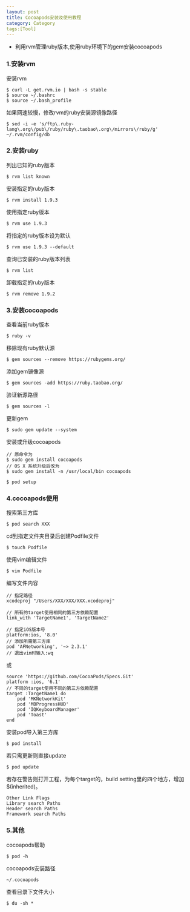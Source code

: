 ```yaml
---
layout: post
title: Cocoapods安装及使用教程
category: Category
tags:[Tool]
---
```



* 利用rvm管理ruby版本,使用ruby环境下的gem安装cocoapods



### 1.安装rvm

安装rvm

```
$ curl -L get.rvm.io | bash -s stable
$ source ~/.bashrc
$ source ~/.bash_profile
```

如果网速较慢，修改rvm的ruby安装源镜像路径

```
$ sed -i -e 's/ftp\.ruby-lang\.org\/pub\/ruby/ruby\.taobao\.org\/mirrors\/ruby/g' ~/.rvm/config/db
```


### 2.安装ruby


列出已知的ruby版本

```
$ rvm list known
```

安装指定的ruby版本

```
$ rvm install 1.9.3
```

使用指定ruby版本

```
$ rvm use 1.9.3
```

将指定的ruby版本设为默认

```
$ rvm use 1.9.3 --default
```

查询已安装的ruby版本列表

```
$ rvm list
```

卸载指定的ruby版本

```
$ rvm remove 1.9.2
```

### 3.安装cocoapods

查看当前ruby版本

```
$ ruby -v
```

移除现有ruby默认源

```
$ gem sources --remove https://rubygems.org/
```


添加gem镜像源

```
$ gem sources -add https://ruby.taobao.org/
```

验证新源路径

```
$ gem sources -l
```

更新gem

```
$ sudo gem update --system
```

安装或升级cocoapods

```
// 原命令为
$ sudo gem install cocoapods
// OS X 系统升级后改为
$ sudo gem install -n /usr/local/bin cocoapods

$ pod setup
```

### 4.cocoapods使用

搜索第三方库

```
$ pod search XXX
```

cd到指定文件夹目录后创建Podfile文件

```
$ touch Podfile
```

使用vim编辑文件

```
$ vim Podfile
```

编写文件内容

```
// 指定路径
xcodeproj "/Users/XXX/XXX/XXX.xcodeproj"

// 所有的target使用相同的第三方依赖配置
link_with 'TargetName1', 'TargetName2'

// 指定iOS版本号
platform:ios, '8.0'
// 添加所需第三方库
pod 'AFNetworking', '~> 2.3.1'
// 退出vim时输入:wq
```

或

```
source 'https://github.com/CocoaPods/Specs.Git'
platform :ios, '6.1'
// 不同的target使用不同的第三方依赖配置 
target :TargetName1 do
    pod 'MKNetworkKit'
    pod 'MBProgressHUD'
    pod 'IQKeyboardManager'
    pod 'Toast'
end
```


安装pod导入第三方库

```
$ pod install
```

若只需更新则直接update

```
$ pod update
```

若存在警告则打开工程，为每个target的，build setting里的四个地方，增加$(inherited)。 

```
Other Link Flags 
Library search Paths
Header search Paths
Framework search Paths
```

### 5.其他

cocoapods帮助

```
$ pod -h
```

cocoapods安装路径

```
~/.cocoapods
```

查看目录下文件大小

```
$ du -sh *
```

